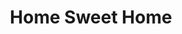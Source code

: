 ---
pid: llg140
title: Home Sweet Home
location_transcription: Rittenhouse Square
coordinates: "[-75.171716656465, 39.94961583137]"
zipcode: '19119'
gen_neighborhood: Northwest Philadelphia
neighborhood: Mount Airy
outside_phl: 
age: '17'
age_range: 13-19
instagram: 
image_file_name: llg_140.jpg
proposal_transcription: |-
  Monument to homeless people/Difficulties of living without a home

  set up a box or bench and invite people to spend time living there
topic: Architecture,Class Structure,Health,Inequality,Uplifting
topic_summary: 0, 0, 0, 0, 0
type: Building,Interactive,Community Resource Center
keywords_other: wheelchair accessible, ada accessible, shelter, homeless
credit: Connor Pailas
image_labels: 
twitter: 
facebook: 
permalink: "/monuments/llg140/"
layout: item-page
---